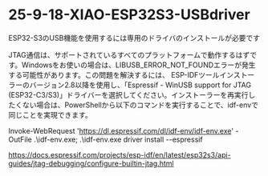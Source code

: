 # 25-9-18-XIAO-ESP32S3-USBdriver
ESP32-S3のUSB機能を使用するには専用のドライバのインストールが必要です

JTAG通信は、サポートされているすべてのプラットフォームで動作するはずです。Windowsをお使いの場合は、LIBUSB_ERROR_NOT_FOUNDエラーが発生する可能性があります。この問題を解決するには、 ESP-IDFツールインストーラーのバージョン2.8以降を使用し、「Espressif - WinUSB support for JTAG (ESP32-C3/S3)」ドライバーを選択してください。インストーラーを再実行したくない場合は、PowerShellから以下のコマンドを実行することで、idf-envで同じことを実現できます。

Invoke-WebRequest 'https://dl.espressif.com/dl/idf-env/idf-env.exe' -OutFile .\idf-env.exe; .\idf-env.exe driver install --espressif

https://docs.espressif.com/projects/esp-idf/en/latest/esp32s3/api-guides/jtag-debugging/configure-builtin-jtag.html
